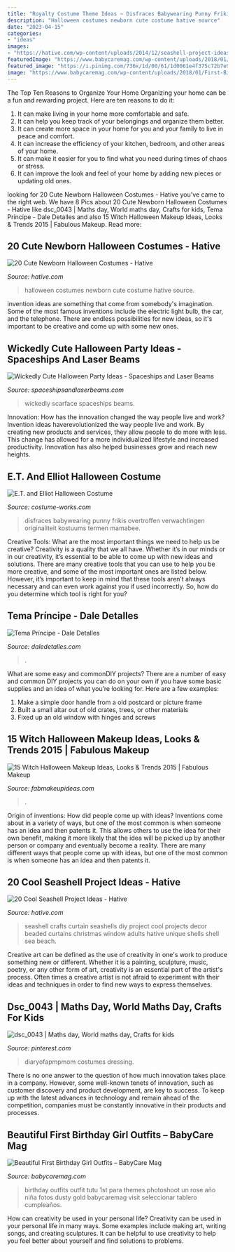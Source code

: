 ```yaml
---
title: "Royalty Costume Theme Ideas ~ Disfraces Babywearing Punny Frikis Overtroffen Verwachtingen Originaliteit Kostuums Termen Mamabee"
description: "Halloween costumes newborn cute costume hative source"
date: "2023-04-15"
categories:
- "ideas"
images:
- "https://hative.com/wp-content/uploads/2014/12/seashell-project-ideas/2-seashell-curtain.jpg"
featuredImage: "https://www.babycaremag.com/wp-content/uploads/2018/01/First-Birthday-Baby-Girl-Outfit-4.jpg"
featured_image: "https://i.pinimg.com/736x/1d/00/61/1d0061e4f375c72b7e9434b2f19dcda5.jpg"
image: "https://www.babycaremag.com/wp-content/uploads/2018/01/First-Birthday-Baby-Girl-Outfit-4.jpg"
---
```



The Top Ten Reasons to Organize Your Home
Organizing your home can be a fun and rewarding project. Here are ten reasons to do it: 
1. It can make living in your home more comfortable and safe.
2. It can help you keep track of your belongings and organize them better. 
3. It can create more space in your home for you and your family to live in peace and comfort. 
4. It can increase the efficiency of your kitchen, bedroom, and other areas of your home. 
5. It can make it easier for you to find what you need during times of chaos or stress. 
6. It can improve the look and feel of your home by adding new pieces or updating old ones. 

	

		
looking for 20 Cute Newborn Halloween Costumes - Hative you've came to the right web. We have 8 Pics about 20 Cute Newborn Halloween Costumes - Hative like dsc_0043 | Maths day, World maths day, Crafts for kids, Tema Príncipe - Dale Detalles and also 15 Witch Halloween Makeup Ideas, Looks &amp; Trends 2015 | Fabulous Makeup. Read more:
		
    
## 20 Cute Newborn Halloween Costumes - Hative

<img loading=lazy src="https://hative.com/wp-content/uploads/2014/10/newborn-halloween-costumes/18-newborn-halloween-costume-ideas.jpg" onerror="this.onerror=null;this.src='https://tse1.mm.bing.net/th?id=OIP.oNHcInUXiHVH30kf_ONG-AHaJU&amp;pid=15.1';" alt="20 Cute Newborn Halloween Costumes - Hative">

_Source: hative.com_

>halloween costumes newborn cute costume hative source. 

	

invention ideas are something that come from somebody's imagination. Some of the most famous inventions include the electric light bulb, the car, and the telephone. There are endless possibilities for new ideas, so it's important to be creative and come up with some new ones.

    
## Wickedly Cute Halloween Party Ideas - Spaceships And Laser Beams

<img loading=lazy src="https://spaceshipsandlaserbeams.com/wp-content/uploads/2015/09/unique-halloween-party-ideas-4059.jpg" onerror="this.onerror=null;this.src='https://tse2.mm.bing.net/th?id=OIP.VaaeMdHPG_P5v3CyVcEg_gHaLZ&amp;pid=15.1';" alt="Wickedly Cute Halloween Party Ideas - Spaceships and Laser Beams">

_Source: spaceshipsandlaserbeams.com_

>wickedly scarface spaceships beams. 

	

Innovation: How has the innovation changed the way people live and work?
Invention ideas haverevolutionized the way people live and work. By creating new products and services, they allow people to do more with less. This change has allowed for a more individualized lifestyle and increased productivity. Innovation has also helped businesses grow and reach new heights.

    
## E.T. And Elliot Halloween Costume

<img loading=lazy src="https://photos.costume-works.com/full/et_and_elliot2.jpg" onerror="this.onerror=null;this.src='https://tse3.mm.bing.net/th?id=OIP.DwQiPZZ6tv5R8TPMbNd16AAAAA&amp;pid=15.1';" alt="E.T. and Elliot Halloween Costume">

_Source: costume-works.com_

>disfraces babywearing punny frikis overtroffen verwachtingen originaliteit kostuums termen mamabee. 

	

Creative Tools: What are the most important things we need to help us be creative?
Creativity is a quality that we all have. Whether it’s in our minds or in our creativity, it’s essential to be able to come up with new ideas and solutions. There are many creative tools that you can use to help you be more creative, and some of the most important ones are listed below. However, it’s important to keep in mind that these tools aren’t always necessary and can even work against you if used incorrectly. So, how do you determine which tool is right for you?

    
## Tema Príncipe - Dale Detalles

<img loading=lazy src="https://i1.wp.com/www.daledetalles.com/wp-content/uploads/2016/06/6-6.jpg" onerror="this.onerror=null;this.src='https://tse4.mm.bing.net/th?id=OIP.gnBp0ZqbKxNz2fN7GbPLuQHaJ3&amp;pid=15.1';" alt="Tema Príncipe - Dale Detalles">

_Source: daledetalles.com_

>. 

	

What are some easy and commonDIY projects?
There are a number of easy and common DIY projects you can do on your own if you have some basic supplies and an idea of what you’re looking for. Here are a few examples:
1. Make a simple door handle from a old postcard or picture frame
2. Built a small altar out of old crates, trees, or other materials
3. Fixed up an old window with hinges and screws

    
## 15 Witch Halloween Makeup Ideas, Looks &amp; Trends 2015 | Fabulous Makeup

<img loading=lazy src="https://fabmakeupideas.com/wp-content/uploads/2015/10/15-Witch-Halloween-Makeup-Ideas-Looks-Trends-2015-12.jpg" onerror="this.onerror=null;this.src='https://tse1.mm.bing.net/th?id=OIP.Y9B6t0zYfY3zIWpNhr_JZgHaLH&amp;pid=15.1';" alt="15 Witch Halloween Makeup Ideas, Looks &amp; Trends 2015 | Fabulous Makeup">

_Source: fabmakeupideas.com_

>. 

	

Origin of inventions: How did people come up with ideas?
Inventions come about in a variety of ways, but one of the most common is when someone has an idea and then patents it. This allows others to use the idea for their own benefit, making it more likely that the idea will be picked up by another person or company and eventually become a reality. There are many different ways that people come up with ideas, but one of the most common is when someone has an idea and then patents it.

    
## 20 Cool Seashell Project Ideas - Hative

<img loading=lazy src="https://hative.com/wp-content/uploads/2014/12/seashell-project-ideas/2-seashell-curtain.jpg" onerror="this.onerror=null;this.src='https://tse2.mm.bing.net/th?id=OIP.xdfI5BLaK_x54ORp-xkdjwHaJ4&amp;pid=15.1';" alt="20 Cool Seashell Project Ideas - Hative">

_Source: hative.com_

>seashell crafts curtain seashells diy project cool projects decor beaded curtains christmas window adults hative unique shells shell sea beach. 

	

Creative art can be defined as the use of creativity in one's work to produce something new or different. Whether it is a painting, sculpture, music, poetry, or any other form of art, creativity is an essential part of the artist's process. Often times a creative artist is not afraid to experiment with their ideas and techniques in order to find new ways to express themselves.

    
## Dsc_0043 | Maths Day, World Maths Day, Crafts For Kids

<img loading=lazy src="https://i.pinimg.com/736x/1d/00/61/1d0061e4f375c72b7e9434b2f19dcda5.jpg" onerror="this.onerror=null;this.src='https://tse2.mm.bing.net/th?id=OIP.5awbZnJOKWizgTzqUL5bNwHaLJ&amp;pid=15.1';" alt="dsc_0043 | Maths day, World maths day, Crafts for kids">

_Source: pinterest.com_

>diaryofapmpmom costumes dressing. 

	

There is no one answer to the question of how much innovation takes place in a company. However, some well-known tenets of innovation, such as customer discovery and product development, are key to success. To keep up with the latest advances in technology and remain ahead of the competition, companies must be constantly innovative in their products and processes.

    
## Beautiful First Birthday Girl Outfits – BabyCare Mag

<img loading=lazy src="https://www.babycaremag.com/wp-content/uploads/2018/01/First-Birthday-Baby-Girl-Outfit-4.jpg" onerror="this.onerror=null;this.src='https://tse1.mm.bing.net/th?id=OIP.STi6hx3MULrn7YLdm48plwHaLF&amp;pid=15.1';" alt="Beautiful First Birthday Girl Outfits – BabyCare Mag">

_Source: babycaremag.com_

>birthday outfits outfit tutu 1st para themes photoshoot un rose año niña fotos dusty gold babycaremag visit seleccionar tablero cumpleaños. 

	

How can creativity be used in your personal life?
Creativity can be used in your personal life in many ways. Some examples include making art, writing songs, and creating sculptures. It can be helpful to use creativity to help you feel better about yourself and find solutions to problems.


